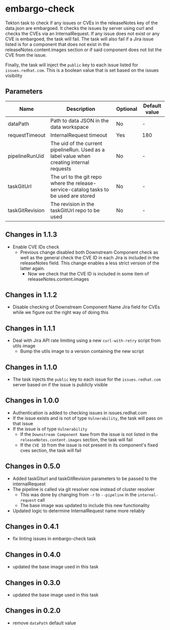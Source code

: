 # embargo-check

Tekton task to check if any issues or CVEs in the releaseNotes key of the data.json are embargoed. It checks the issues
by server using curl and checks the CVEs via an InternalRequest. If any issue does not exist or any CVE is embargoed,
the task will fail. The task will also fail if a Jira issue listed is for a component that does not exist in the
releaseNotes.content.images section or if said component does not list the CVE from the issue.

Finally, the task will inject the `public` key to each issue listed for `issues.redhat.com`. This is a boolean value that is set
based on the issues visibility

## Parameters

| Name                     | Description                                                                               | Optional | Default value |
|--------------------------|-------------------------------------------------------------------------------------------|----------|---------------|
| dataPath                 | Path to data JSON in the data workspace                                                   | No       | -             |
| requestTimeout           | InternalRequest timeout                                                                   | Yes      | 180           |
| pipelineRunUid           | The uid of the current pipelineRun. Used as a label value when creating internal requests | No       | -             |
| taskGitUrl               | The url to the git repo where the release-service-catalog tasks to be used are stored     | No       | -             |
| taskGitRevision          | The revision in the taskGitUrl repo to be used                                            | No       | -             |

## Changes in 1.1.3
* Enable CVE IDs check
  * Previous change disabled both Downstream Component check as well as the general check the CVE ID in each
    Jira is included in the releaseNotes field. This change enables a less strict version of the latter again.
    * Now we check that the CVE ID is included in some item of releaseNotes.content.images

## Changes in 1.1.2
* Disable checking of Downstream Component Name Jira field for CVEs while we figure out
  the right way of doing this

## Changes in 1.1.1
* Deal with Jira API rate limiting using a new `curl-with-retry` script from utils image
  * Bump the utils image to a version containing the new script

## Changes in 1.1.0
* The task injects the `public` key to each issue for the `issues.redhat.com` server based on if the issue is
  publicly visible

## Changes in 1.0.0
* Authentication is added to checking issues in issues.redhat.com
* If the issue exists and is not of type `Vulnerability`, the task will pass on that issue
* If the issue is of type `Vulnerability`
  * If the `Downstream Component Name` from the issue is not listed in the `releaseNotes.content.images`
    section, the task will fail
  * If the `CVE ID` from the issue is not present in its component's fixed cves section, the task will fail

## Changes in 0.5.0
* Added taskGiturl and taskGitRevision parameters to be passed to the internalRequest
* The pipeline is called via git resolver now instead of cluster resolver
  * This was done by changing from `-r` to `--pipeline` in the `internal-request` call
  * The base image was updated to include this new functionality
* Updated logic to determine InternalRequest name more reliably

## Changes in 0.4.1
* fix linting issues in embargo-check task

## Changes in 0.4.0
* updated the base image used in this task

## Changes in 0.3.0
* updated the base image used in this task

## Changes in 0.2.0
* remove `dataPath` default value
